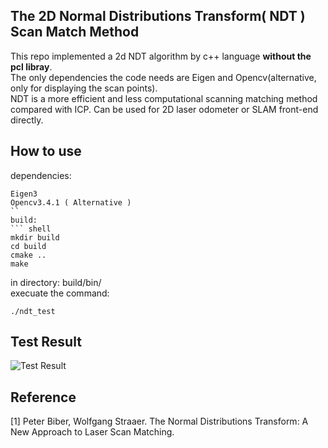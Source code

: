 ## The 2D Normal Distributions Transform( NDT ) Scan Match Method
This repo implemented a 2d NDT algorithm by c++ language **without the pcl libray**. </br>
The only dependencies the code needs are Eigen and Opencv(alternative, only for displaying the scan points).</br>
NDT is a more efficient and less computational scanning matching method compared with ICP. Can be used for 2D laser odometer or SLAM front-end directly.

## How to use
dependencies:
``` shell
Eigen3
Opencv3.4.1 ( Alternative )
``
build:
``` shell
mkdir build
cd build
cmake ..
make
```
in directory: build/bin/ </br>
execuate the command:
``` shell
./ndt_test
```
## Test Result
 ![Test Result]()<br>
## Reference
[1] Peter Biber, Wolfgang Straaer. The Normal Distributions Transform: A New Approach to Laser Scan 
Matching.
